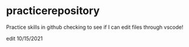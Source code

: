 # practicerepository
Practice skills in github
checking to see if I can edit files through vscode!



edit 10/15/2021